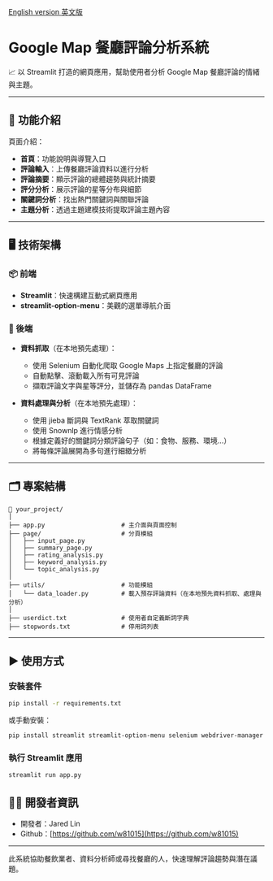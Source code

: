 [English version 英文版](README.md)

# Google Map 餐廳評論分析系統

📈 以 Streamlit 打造的網頁應用，幫助使用者分析 Google Map 餐廳評論的情緒與主題。

---

## 🔧 功能介紹

頁面介紹：

- **首頁**：功能說明與導覽入口
- **評論輸入**：上傳餐廳評論資料以進行分析
- **評論摘要**：顯示評論的總體趨勢與統計摘要
- **評分分析**：展示評論的星等分布與細節
- **關鍵詞分析**：找出熱門關鍵詞與關聯評論
- **主題分析**：透過主題建模技術提取評論主題內容

---

## 🖥️ 技術架構

### 📦 前端

- **Streamlit**：快速構建互動式網頁應用
- **streamlit-option-menu**：美觀的選單導航介面

### 🧪 後端

- **資料抓取**（在本地預先處理）：
  - 使用 Selenium 自動化爬取 Google Maps 上指定餐廳的評論
  - 自動點擊、滾動載入所有可見評論
  - 擷取評論文字與星等評分，並儲存為 pandas DataFrame

- **資料處理與分析**（在本地預先處理）：
  - 使用 jieba 斷詞與 TextRank 萃取關鍵詞
  - 使用 Snownlp 進行情感分析
  - 根據定義好的關鍵詞分類評論句子（如：食物、服務、環境…）
  - 將每條評論展開為多句進行細緻分析

---

## 🗂️ 專案結構

```
📁 your_project/
│
├── app.py                     # 主介面與頁面控制
├── page/                      # 分頁模組
│   ├── input_page.py
│   ├── summary_page.py
│   ├── rating_analysis.py
│   ├── keyword_analysis.py
│   └── topic_analysis.py
│
├── utils/                     # 功能模組
│   └── data_loader.py         # 載入預存評論資料（在本地預先資料抓取、處理與分析）
│
├── userdict.txt               # 使用者自定義斷詞字典
├── stopwords.txt              # 停用詞列表
```

---

## ▶️ 使用方式

### 安裝套件

```bash
pip install -r requirements.txt
```

或手動安裝：

```bash
pip install streamlit streamlit-option-menu selenium webdriver-manager snownlp jieba pandas
```

### 執行 Streamlit 應用

```bash
streamlit run app.py
```

## 🙋‍♂️ 開發者資訊

- 開發者：Jared Lin
- Github：[https://github.com/w81015](https://github.com/w81015)

---

此系統協助餐飲業者、資料分析師或尋找餐廳的人，快速理解評論趨勢與潛在議題。

